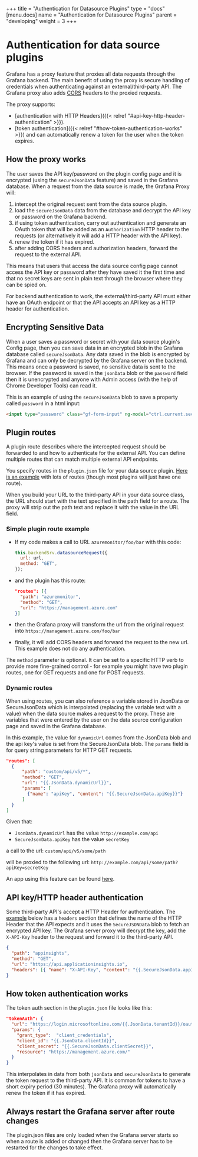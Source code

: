 +++
title = "Authentication for Datasource Plugins"
type = "docs"
[menu.docs]
name = "Authentication for Datasource Plugins"
parent = "developing"
weight = 3
+++

# Authentication for data source plugins

Grafana has a proxy feature that proxies all data requests through the Grafana backend. The main benefit of using the proxy is secure handling of credentials when authenticating against an external/third-party API. The Grafana proxy also adds [CORS](https://developer.mozilla.org/en-US/docs/Web/HTTP/CORS) headers to the proxied requests.

The proxy supports:

- [authentication with HTTP Headers]({{< relref "#api-key-http-header-authentication" >}}).
- [token authentication]({{< relref "#how-token-authentication-works" >}}) and can automatically renew a token for the user when the token expires.

## How the proxy works

The user saves the API key/password on the plugin config page and it is encrypted (using the `secureJsonData` feature) and saved in the Grafana database. When a request from the data source is made, the Grafana Proxy will:

1. intercept the original request sent from the data source plugin.
1. load the `secureJsonData` data from the database and decrypt the API key or password on the Grafana backend.
1. if using token authentication, carry out authentication and generate an OAuth token that will be added as an `Authorization` HTTP header to the requests (or alternatively it will add a HTTP header with the API key).
1. renew the token if it has expired.
1. after adding CORS headers and authorization headers, forward the request to the external API.

This means that users that access the data source config page cannot access the API key or password after they have saved it the first time and that no secret keys are sent in plain text through the browser where they can be spied on.

For backend authentication to work, the external/third-party API must either have an OAuth endpoint or that the API accepts an API key as a HTTP header for authentication.

## Encrypting Sensitive Data

When a user saves a password or secret with your data source plugin's Config page, then you can save data in an encrypted blob in the Grafana database called `secureJsonData`. Any data saved in the blob is encrypted by Grafana and can only be decrypted by the Grafana server on the backend. This means once a password is saved, no sensitive data is sent to the browser. If the password is saved in the `jsonData` blob or the `password` field then it is unencrypted and anyone with Admin access (with the help of Chrome Developer Tools) can read it.

This is an example of using the `secureJsonData` blob to save a property called `password` in a html input:

```html
<input type="password" class="gf-form-input" ng-model="ctrl.current.secureJsonData.password" placeholder="password" />
```

## Plugin routes

A plugin route describes where the intercepted request should be forwarded to and how to authenticate for the external API. You can define multiple routes that can match multiple external API endpoints.

You specify routes in the `plugin.json` file for your data source plugin. [Here is an example](https://github.com/grafana/azure-monitor-datasource/blob/d74c82145c0a4af07a7e96cc8dde231bfd449bd9/src/plugin.json#L30-L95) with lots of routes (though most plugins will just have one route).

When you build your URL to the third-party API in your data source class, the URL should start with the text specified in the path field for a route. The proxy will strip out the path text and replace it with the value in the URL field.

### Simple plugin route example

- If my code makes a call to URL `azuremonitor/foo/bar` with this code:

  ```js
  this.backendSrv.datasourceRequest({
    url: url,
    method: "GET",
  });
  ```

- and the plugin has this route:

  ```json
  "routes": [{
    "path": "azuremonitor",
    "method": "GET",
    "url": "https://management.azure.com"
  }]
  ```

- then the Grafana proxy will transform the url from the original request into `https://management.azure.com/foo/bar`
- finally, it will add CORS headers and forward the request to the new url. This example does not do any authentication.

The `method` parameter is optional. It can be set to a specific HTTP verb to provide more fine-grained control - for example you might have two plugin routes, one for GET requests and one for POST requests.

### Dynamic routes

When using routes, you can also reference a variable stored in JsonData or SecureJsonData which is interpolated (replacing the variable text with a value) when the data source makes a request to the proxy. These are variables that were entered by the user on the data source configuration page and saved in the Grafana database.

In this example, the value for `dynamicUrl` comes from the JsonData blob and the api key's value is set from the SecureJsonData blob. The `params` field is for query string parameters for HTTP GET requests.

```json
"routes": [
  {
      "path": "custom/api/v5/*",
      "method": "GET",
      "url": "{{.JsonData.dynamicUrl}}",
      "params": [
        {"name": "apiKey", "content": "{{.SecureJsonData.apiKey}}"}
      ]
  }
]
```

Given that:

- `JsonData.dynamicUrl` has the value `http://example.com/api`
- `SecureJsonData.apiKey` has the value `secretKey`

a call to the url: `custom/api/v5/some/path`

will be proxied to the following url: `http://example.com/api/some/path?apiKey=secretKey`

An app using this feature can be found [here](https://github.com/grafana/kentik-app).

## API key/HTTP header authentication

Some third-party API's accept a HTTP Header for authentication. The [example](https://github.com/grafana/azure-monitor-datasource/blob/d74c82145c0a4af07a7e96cc8dde231bfd449bd9/src/plugin.json#L91-L93) below has a `headers` section that defines the name of the HTTP Header that the API expects and it uses the `SecureJSONData` blob to fetch an encrypted API key. The Grafana server proxy will decrypt the key, add the `X-API-Key` header to the request and forward it to the third-party API.

```json
{
  "path": "appinsights",
  "method": "GET",
  "url": "https://api.applicationinsights.io",
  "headers": [{ "name": "X-API-Key", "content": "{{.SecureJsonData.appInsightsApiKey}}" }]
}
```

## How token authentication works

The token auth section in the `plugin.json` file looks like this:

```json
"tokenAuth": {
  "url": "https://login.microsoftonline.com/{{.JsonData.tenantId}}/oauth2/token",
  "params": {
    "grant_type":  "client_credentials",
    "client_id": "{{.JsonData.clientId}}",
    "client_secret": "{{.SecureJsonData.clientSecret}}",
    "resource": "https://management.azure.com/"
  }
}
```

This interpolates in data from both `jsonData` and `secureJsonData` to generate the token request to the third-party API. It is common for tokens to have a short expiry period (30 minutes). The Grafana proxy will automatically renew the token if it has expired.

## Always restart the Grafana server after route changes

The plugin.json files are only loaded when the Grafana server starts so when a route is added or changed then the Grafana server has to be restarted for the changes to take effect.
